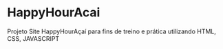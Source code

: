 # HappyHourAcai
Projeto Site HappyHourAçaí para fins de treino e prática utilizando HTML, CSS, JAVASCRIPT

